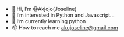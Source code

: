 - 👋 Hi, I’m @Akjojo(Joseline)
- 👀 I’m interested in Python and Javascript...
- 🌱 I’m currently learning python 
- 📫 How to reach me akujoseline@gmail.com

<!---
Akjojo/Akjojo is a ✨ special ✨ repository because its `README.md` (this file) appears on your GitHub profile.
You can click the Preview link to take a look at your changes.
--->

